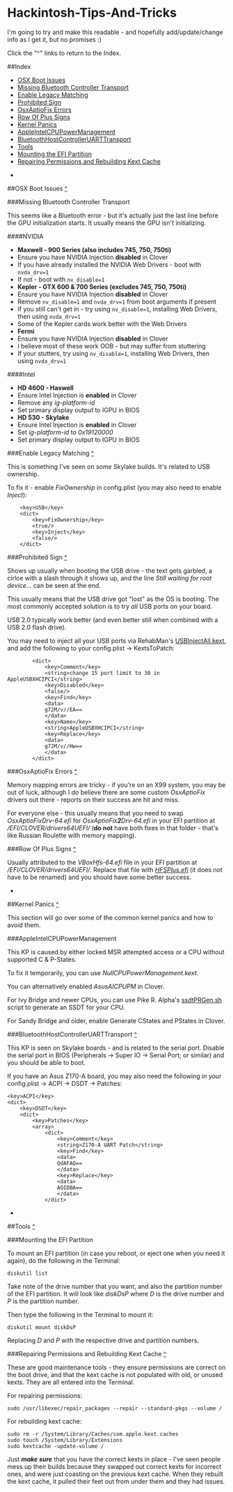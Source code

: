 # Hackintosh-Tips-And-Tricks

I'm going to try and make this readable - and hopefully add/update/change info as I get it, but no promises :)

Click the "^" links to return to the Index.

##Index

* [OSX Boot Issues](#osx-boot-issues)
 * [Missing Bluetooth Controller Transport](#missing-bluetooth-controller-transport)
 * [Enable Legacy Matching](#enable-legacy-matching)
 * [Prohibited Sign](#prohibited-sign)
 * [OsxAptioFix Errors](#osxaptiofix-errors)
 * [Row Of Plus Signs](#row-of-plus-signs)
* [Kernel Panics](#kernel-panics)
 * [AppleIntelCPUPowerManagement](#appleintelcpupowermanagement)
 * [BluetoothHostControllerUARTTransport](#bluetoothhostcontrolleruarttransport)
* [Tools](#tools)
 * [Mounting the EFI Partition](#mounting-the-efi-partition)
 * [Repairing Permissions and Rebuilding Kext Cache](#repairing-permissions-and-rebuilding-kext-cache)

-

##OSX Boot Issues [^](#index)

###Missing Bluetooth Controller Transport

This seems like a Bluetooth error - but it's actually just the last line before the GPU initialization starts.  It usually means the GPU isn't initializing.

####NVIDIA

* **Maxwell - 900 Series (also includes 745, 750, 750ti)**
 * Ensure you have NVIDIA Injection **disabled** in Clover
 * If you have already installed the NVIDIA Web Drivers - boot with `nvda_drv=1`
 * If not - boot with `nv_disable=1`
* **Kepler - GTX 600 & 700 Series (excludes 745, 750, 750ti)**
 * Ensure you have NVIDIA Injection **disabled** in Clover
 * Remove `nv_disable=1` and `nvda_drv=1` from boot arguments if present
 * If you still can't get in - try using `nv_disable=1`, installing Web Drivers, then using `nvda_drv=1`
 * Some of the Kepler cards work better with the Web Drivers
* **Fermi**
 * Ensure you have NVIDIA Injection **disabled** in Clover
 * I believe most of these work OOB - but may suffer from stuttering
 * If your stutters, try using `nv_disable=1`, installing Web Drivers, then using `nvda_drv=1`
 
####Intel
 
* **HD 4600 - Haswell**
 * Ensure Intel Injection is **enabled** in Clover
 * Remove any *ig-platform-id*
 * Set primary display output to IGPU in BIOS
* **HD 530 - Skylake**
 * Ensure Intel Injection is **enabled** in Clover
 * Set *ig-platform-id* to *0x19120000*
 * Set primary display output to IGPU in BIOS

###Enable Legacy Matching [^](#index)

This is something I've seen on *some* Skylake builds.  It's related to USB ownership.

To fix it - enable *FixOwnership* in config.plist (you may also need to enable *Inject*):

        <key>USB</key>
        <dict>
            <key>FixOwnership</key>
            <true/>
            <key>Inject</key>
            <false/>
        </dict>
        
###Prohibited Sign [^](#index)

Shows up usually when booting the USB drive - the text gets garbled, a cirlce with a slash through it shows up, and the line *Still waiting for root device...* can be seen at the end.

This usually means that the USB drive got "lost" as the OS is booting.  The most commonly accepted solution is to try *all* USB ports on your board.

USB 2.0 typically work better (and even better still when combined with a USB 2.0 flash drive).

You may need to inject all your USB ports via RehabMan's [USBInjectAll.kext](https://bitbucket.org/RehabMan/os-x-usb-inject-all/downloads), and add the following to your config.plist -> KextsToPatch:

            <dict>
                <key>Comment</key>
                <string>change 15 port limit to 30 in AppleUSBXHCIPCI</string>
                <key>Disabled</key>
                <false/>
                <key>Find</key>
                <data>
                g72M/v//EA==
                </data>
                <key>Name</key>
                <string>AppleUSBXHCIPCI</string>
                <key>Replace</key>
                <data>
                g72M/v//Hw==
                </data>
            </dict>

###OsxAptioFix Errors [^](#index)

Memory mapping errors are tricky - if you're on an X99 system, you may be out of luck, although I *do* believe there are some custom *OsxAptioFix* drivers out there - reports on their success are hit and miss.

For everyone else - this usually means that you need to swap *OsxAptioFixDrv-64.efi* for *OsxAptioFix****2****Drv-64.efi* in your EFI partition at */EFI/CLOVER/drivers64UEFI/* (**do not** have both fixes in that folder - that's like Russian Roulette with memory mapping).

###Row Of Plus Signs [^](#index)

Usually attributed to the *VBoxHfs-64.efi* file in your EFI partition at */EFI/CLOVER/drivers64UEFI/*.  Replace that file with [*HFSPlus.efi*](https://github.com/JrCs/CloverGrowerPro/raw/master/Files/HFSPlus/X64/HFSPlus.efi) (it does not have to be renamed) and you should have some better success.

-

##Kernel Panics [^](#index)

This section will go over some of the common kernel panics and how to avoid them.

###AppleIntelCPUPowerManagement

This KP is caused by either locked MSR attempted access or a CPU without supported C & P-States.

To fix it temporarily, you can use *NullCPUPowerManagement.kext*.

You can alternatively enabled *AsusAICPUPM* in Clover.

For Ivy Bridge and newer CPUs, you can use Pike R. Alpha's [ssdtPRGen.sh](https://github.com/Piker-Alpha/ssdtPRGen.sh) script to generate an SSDT for your CPU.

For Sandy Bridge and older, enable Generate CStates and PStates in Clover.

###BluetoothHostControllerUARTTransport [^](#index)

This KP is seen on Skylake boards - and is related to the serial port.  Disable the serial port in BIOS (Peripherals -> Super IO -> Serial Port; or similar) and you should be able to boot.

If you have an Asus Z170-A board, you may also need the following in your config.plist -> ACPI -> DSDT -> Patches:

    <key>ACPI</key>
    <dict>
        <key>DSDT</key>
        <dict>
            <key>Patches</key>
            <array>
                <dict>
                    <key>Comment</key>
                    <string>Z170-A UART Patch</string>
                    <key>Find</key>
                    <data>
                    QdAFAQ==
                    </data>
                    <key>Replace</key>
                    <data>
                    AQIDBA==
                    </data>
                </dict>

-

##Tools [^](#index)

###Mounting the EFI Partition

To mount an EFI partition (in case you reboot, or eject one when you need it again), do the following in the Terminal:

    diskutil list

Take note of the drive number that you want, and also the partition number of the EFI partition.  It will look like *diskDsP* where *D* is the drive number and *P* is the partition number.

Then type the following in the Terminal to mount it:

    diskutil mount diskDsP

Replacing *D* and *P* with the respective drive and partition numbers.

###Repairing Permissions and Rebuilding Kext Cache [^](#index)

These are good maintenance tools - they ensure permissions are correct on the boot drive, and that the kext cache is not populated with old, or unused kexts.  They are all entered into the Terminal.

For repairing permissions:

    sudo /usr/libexec/repair_packages --repair --standard-pkgs --volume /

For rebuilding kext cache:

    sudo rm -r /System/Library/Caches/com.apple.kext.caches
    sudo touch /System/Library/Extensions
    sudo kextcache -update-volume /

Just ***make sure*** that you have the correct kexts in place - I've seen people mess up their builds because they swapped out correct kexts for incorrect ones, and were just coasting on the previous kext cache. When they rebuilt the kext cache, it pulled their feet out from under them and they had issues.
